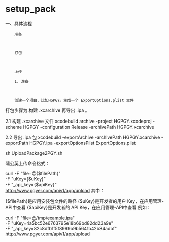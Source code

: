 # setup_pack


一、具体流程

        

        准备

        

        打包

        

        上传

        1. 准备

        

        创建一个项目，比如HGPGY。生成一个 ExportOptions.plist 文件
打包步骤为:构建 .xcarchive 再导出 .ipa 。

2.1 构建 .xcarchive 文件
xcodebuild archive -project HGPGY.xcodeproj -scheme HGPGY -configuration Release -archivePath HGPGY.xcarchive

 2.2 导出 .ipa 包
xcodebuild -exportArchive -archivePath HGPGY.xcarchive -exportPath HGPGY.ipa -exportOptionsPlist ExportOptions.plist



sh UploadPackage2PGY.sh  

蒲公英上传命令格式：

curl -F "file=@{$filePath}" \
-F "uKey={$uKey}" \
-F "_api_key={$apiKey}" \
http://www.pgyer.com/apiv1/app/upload
其中：

{$filePath}是应用安装包文件的路径
{$uKey}是开发者的用户 Key，在应用管理-API中查看
{$apiKey}是开发者的 API Key，在应用管理-API中查看
例如：

curl -F "file=@/tmp/example.ipa" \
-F "uKey=4a5bc52e6763795e18b69bd82dd23a9e" \
-F "_api_key=82c8dfb1f5f8999b9b5641b42b84adbf" \
http://www.pgyer.com/apiv1/app/upload




